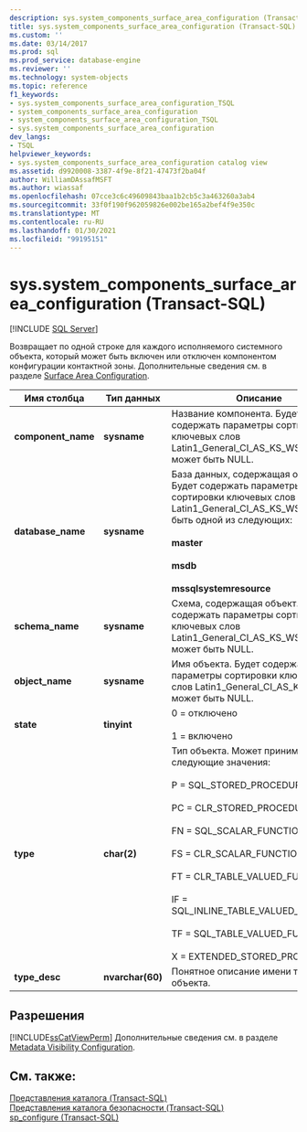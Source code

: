 ```yaml
---
description: sys.system_components_surface_area_configuration (Transact-SQL)
title: sys.system_components_surface_area_configuration (Transact-SQL) | Документация Майкрософт
ms.custom: ''
ms.date: 03/14/2017
ms.prod: sql
ms.prod_service: database-engine
ms.reviewer: ''
ms.technology: system-objects
ms.topic: reference
f1_keywords:
- sys.system_components_surface_area_configuration_TSQL
- system_components_surface_area_configuration
- system_components_surface_area_configuration_TSQL
- sys.system_components_surface_area_configuration
dev_langs:
- TSQL
helpviewer_keywords:
- sys.system_components_surface_area_configuration catalog view
ms.assetid: d9920008-3387-4f9e-8f21-47473f2ba04f
author: WilliamDAssafMSFT
ms.author: wiassaf
ms.openlocfilehash: 07cce3c6c49609843baa1b2cb5c3a463260a3ab4
ms.sourcegitcommit: 33f0f190f962059826e002be165a2bef4f9e350c
ms.translationtype: MT
ms.contentlocale: ru-RU
ms.lasthandoff: 01/30/2021
ms.locfileid: "99195151"
---
```

# <a name="syssystem_components_surface_area_configuration-transact-sql"></a>sys.system_components_surface_area_configuration (Transact-SQL)
[!INCLUDE [SQL Server](../../includes/applies-to-version/sqlserver.md)]

  Возвращает по одной строке для каждого исполняемого системного объекта, который может быть включен или отключен компонентом конфигурации контактной зоны. Дополнительные сведения см. в разделе [Surface Area Configuration](../../relational-databases/security/surface-area-configuration.md).  
  
|Имя столбца|Тип данных|Описание|  
|-----------------|---------------|-----------------|  
|**component_name**|**sysname**|Название компонента. Будет содержать параметры сортировки ключевых слов Latin1_General_CI_AS_KS_WS. Не может быть NULL.|  
|**database_name**|**sysname**|База данных, содержащая объект. Будет содержать параметры сортировки ключевых слов Latin1_General_CI_AS_KS_WS. Должна быть одной из следующих:<br /><br /> **master**<br /><br /> **msdb**<br /><br /> **mssqlsystemresource**|  
|**schema_name**|**sysname**|Схема, содержащая объект. Будет содержать параметры сортировки ключевых слов Latin1_General_CI_AS_KS_WS. Не может быть NULL.|  
|**object_name**|**sysname**|Имя объекта. Будет содержать параметры сортировки ключевых слов Latin1_General_CI_AS_KS_WS. Не может быть NULL.|  
|**state**|**tinyint**|0 = отключено<br /><br /> 1 = включено|  
|**type**|**char(2)**|Тип объекта. Может принимать следующие значения:<br /><br /> P = SQL_STORED_PROCEDURE<br /><br /> PC = CLR_STORED_PROCEDURE<br /><br /> FN = SQL_SCALAR_FUNCTION<br /><br /> FS = CLR_SCALAR_FUNCTION<br /><br /> FT = CLR_TABLE_VALUED_FUNCTION<br /><br /> IF = SQL_INLINE_TABLE_VALUED_FUNCTION<br /><br /> TF = SQL_TABLE_VALUED_FUNCTION<br /><br /> X = EXTENDED_STORED_PROCEDURE|  
|**type_desc**|**nvarchar(60)**|Понятное описание имени типа объекта.|  
  
## <a name="permissions"></a>Разрешения  
 [!INCLUDE[ssCatViewPerm](../../includes/sscatviewperm-md.md)] Дополнительные сведения см. в разделе [Metadata Visibility Configuration](../../relational-databases/security/metadata-visibility-configuration.md).  
  
## <a name="see-also"></a>См. также:  
 [Представления каталога (Transact-SQL)](../../relational-databases/system-catalog-views/catalog-views-transact-sql.md)   
 [Представления каталога безопасности (Transact-SQL)](../../relational-databases/system-catalog-views/security-catalog-views-transact-sql.md)   
 [sp_configure (Transact-SQL)](../../relational-databases/system-stored-procedures/sp-configure-transact-sql.md)  
  
  
